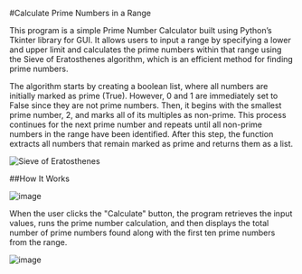 #Calculate Prime Numbers in a Range

This program is a simple Prime Number Calculator built using Python’s Tkinter library for GUI. It allows users to input a range by specifying a lower and upper limit and calculates the prime numbers within that range using the Sieve of Eratosthenes algorithm, which is an efficient method for finding prime numbers.

The algorithm starts by creating a boolean list, where all numbers are initially marked as prime (True). However, 0 and 1 are immediately set to False since they are not prime numbers. Then, it begins with the smallest prime number, 2, and marks all of its multiples as non-prime. This process continues for the next prime number and repeats until all non-prime numbers in the range have been identified. After this step, the function extracts all numbers that remain marked as prime and returns them as a list.

![Sieve of Eratosthenes](https://mathbitsnotebook.com/JuniorMath/Factoring/sievepic.jpg)

##How It Works

![image](https://github.com/user-attachments/assets/f1eb1c4a-5951-4a7d-8634-bb50ccfc5ddb)

When the user clicks the "Calculate" button, the program retrieves the input values, runs the prime number calculation, and then displays the total number of prime numbers found along with the first ten prime numbers from the range.

![image](https://github.com/user-attachments/assets/93e06155-afbd-4945-b63e-e00b735e7a7e)



